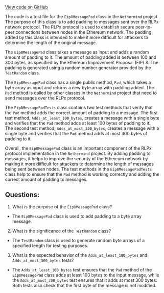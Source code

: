 [View code on GitHub](https://github.com/NethermindEth/nethermind/src/Nethermind/Nethermind.Network.Test/Rlpx/Handshake/Eip8MessagePadTests.cs)

The code is a test file for the `Eip8MessagePad` class in the `Nethermind` project. The purpose of this class is to add padding to messages sent over the RLPx network protocol. The RLPx protocol is used to establish secure peer-to-peer connections between nodes in the Ethereum network. The padding added by this class is intended to make it more difficult for attackers to determine the length of the original message.

The `Eip8MessagePad` class takes a message as input and adds a random amount of padding to it. The amount of padding added is between 100 and 300 bytes, as specified by the Ethereum Improvement Proposal (EIP) 8. The padding is generated using a random number generator provided by the `TestRandom` class.

The `Eip8MessagePad` class has a single public method, `Pad`, which takes a byte array as input and returns a new byte array with padding added. The `Pad` method is called by other classes in the `Nethermind` project that need to send messages over the RLPx protocol.

The `Eip8MessagePadTests` class contains two test methods that verify that the `Pad` method adds the correct amount of padding to a message. The first test method, `Adds_at_least_100_bytes`, creates a message with a single byte and verifies that the `Pad` method adds at least 100 bytes of padding to it. The second test method, `Adds_at_most_300_bytes`, creates a message with a single byte and verifies that the `Pad` method adds at most 300 bytes of padding to it.

Overall, the `Eip8MessagePad` class is an important component of the RLPx protocol implementation in the `Nethermind` project. By adding padding to messages, it helps to improve the security of the Ethereum network by making it more difficult for attackers to determine the length of messages being sent between nodes. The test methods in the `Eip8MessagePadTests` class help to ensure that the `Pad` method is working correctly and adding the correct amount of padding to messages.
## Questions: 
 1. What is the purpose of the `Eip8MessagePad` class?
- The `Eip8MessagePad` class is used to add padding to a byte array message.

2. What is the significance of the `TestRandom` class?
- The `TestRandom` class is used to generate random byte arrays of a specified length for testing purposes.

3. What is the expected behavior of the `Adds_at_least_100_bytes` and `Adds_at_most_300_bytes` tests?
- The `Adds_at_least_100_bytes` test ensures that the `Pad` method of the `Eip8MessagePad` class adds at least 100 bytes to the input message, while the `Adds_at_most_300_bytes` test ensures that it adds at most 300 bytes. Both tests also check that the first byte of the message is not modified.